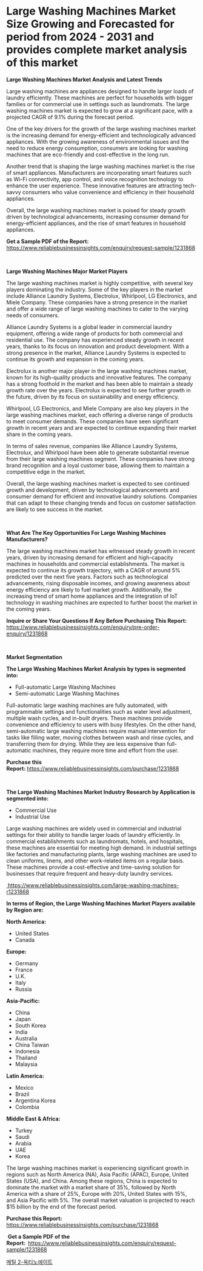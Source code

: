 <p><h1>Large Washing Machines Market Size Growing and Forecasted for period from 2024 - 2031 and provides complete market analysis of this market</h1></p><p><strong>Large Washing Machines Market Analysis and Latest Trends</strong></p>
<p><p>Large washing machines are appliances designed to handle larger loads of laundry efficiently. These machines are perfect for households with bigger families or for commercial use in settings such as laundromats. The large washing machines market is expected to grow at a significant pace, with a projected CAGR of 9.1% during the forecast period.</p><p>One of the key drivers for the growth of the large washing machines market is the increasing demand for energy-efficient and technologically advanced appliances. With the growing awareness of environmental issues and the need to reduce energy consumption, consumers are looking for washing machines that are eco-friendly and cost-effective in the long run.</p><p>Another trend that is shaping the large washing machines market is the rise of smart appliances. Manufacturers are incorporating smart features such as Wi-Fi connectivity, app control, and voice recognition technology to enhance the user experience. These innovative features are attracting tech-savvy consumers who value convenience and efficiency in their household appliances.</p><p>Overall, the large washing machines market is poised for steady growth driven by technological advancements, increasing consumer demand for energy-efficient appliances, and the rise of smart features in household appliances.</p></p>
<p><strong>Get a Sample PDF of the Report:&nbsp;</strong> <a href="https://www.reliablebusinessinsights.com/enquiry/request-sample/1231868">https://www.reliablebusinessinsights.com/enquiry/request-sample/1231868</a></p>
<p>&nbsp;</p>
<p><strong>Large Washing Machines Major Market Players</strong></p>
<p><p>The large washing machines market is highly competitive, with several key players dominating the industry. Some of the key players in the market include Alliance Laundry Systems, Electrolux, Whirlpool, LG Electronics, and Miele Company. These companies have a strong presence in the market and offer a wide range of large washing machines to cater to the varying needs of consumers.</p><p>Alliance Laundry Systems is a global leader in commercial laundry equipment, offering a wide range of products for both commercial and residential use. The company has experienced steady growth in recent years, thanks to its focus on innovation and product development. With a strong presence in the market, Alliance Laundry Systems is expected to continue its growth and expansion in the coming years.</p><p>Electrolux is another major player in the large washing machines market, known for its high-quality products and innovative features. The company has a strong foothold in the market and has been able to maintain a steady growth rate over the years. Electrolux is expected to see further growth in the future, driven by its focus on sustainability and energy efficiency.</p><p>Whirlpool, LG Electronics, and Miele Company are also key players in the large washing machines market, each offering a diverse range of products to meet consumer demands. These companies have seen significant growth in recent years and are expected to continue expanding their market share in the coming years.</p><p>In terms of sales revenue, companies like Alliance Laundry Systems, Electrolux, and Whirlpool have been able to generate substantial revenue from their large washing machines segment. These companies have strong brand recognition and a loyal customer base, allowing them to maintain a competitive edge in the market.</p><p>Overall, the large washing machines market is expected to see continued growth and development, driven by technological advancements and consumer demand for efficient and innovative laundry solutions. Companies that can adapt to these changing trends and focus on customer satisfaction are likely to see success in the market.</p></p>
<p>&nbsp;</p>
<p><strong>What Are The Key Opportunities For Large Washing Machines Manufacturers?</strong></p>
<p><p>The large washing machines market has witnessed steady growth in recent years, driven by increasing demand for efficient and high-capacity machines in households and commercial establishments. The market is expected to continue its growth trajectory, with a CAGR of around 5% predicted over the next five years. Factors such as technological advancements, rising disposable incomes, and growing awareness about energy efficiency are likely to fuel market growth. Additionally, the increasing trend of smart home appliances and the integration of IoT technology in washing machines are expected to further boost the market in the coming years.</p></p>
<p><strong>Inquire or Share Your Questions If Any Before Purchasing This Report:</strong> <a href="https://www.reliablebusinessinsights.com/enquiry/pre-order-enquiry/1231868">https://www.reliablebusinessinsights.com/enquiry/pre-order-enquiry/1231868</a></p>
<p>&nbsp;</p>
<p><strong>Market Segmentation</strong></p>
<p><strong>The Large Washing Machines Market Analysis by types is segmented into:</strong></p>
<p><ul><li>Full-automatic Large Washing Machines</li><li>Semi-automatic Large Washing Machines</li></ul></p>
<p><p>Full-automatic large washing machines are fully automated, with programmable settings and functionalities such as water level adjustment, multiple wash cycles, and in-built dryers. These machines provide convenience and efficiency to users with busy lifestyles. On the other hand, semi-automatic large washing machines require manual intervention for tasks like filling water, moving clothes between wash and rinse cycles, and transferring them for drying. While they are less expensive than full-automatic machines, they require more time and effort from the user.</p></p>
<p><strong>Purchase this Report:&nbsp;</strong><a href="https://www.reliablebusinessinsights.com/purchase/1231868">https://www.reliablebusinessinsights.com/purchase/1231868</a></p>
<p>&nbsp;</p>
<p><strong>The Large Washing Machines Market Industry Research by Application is segmented into:</strong></p>
<p><ul><li>Commercial Use</li><li>Industrial Use</li></ul></p>
<p><p>Large washing machines are widely used in commercial and industrial settings for their ability to handle larger loads of laundry efficiently. In commercial establishments such as laundromats, hotels, and hospitals, these machines are essential for meeting high demand. In industrial settings like factories and manufacturing plants, large washing machines are used to clean uniforms, linens, and other work-related items on a regular basis. These machines provide a cost-effective and time-saving solution for businesses that require frequent and heavy-duty laundry services.</p></p>
<p><a href="https://www.reliablebusinessinsights.com/large-washing-machines-r1231868">&nbsp;https://www.reliablebusinessinsights.com/large-washing-machines-r1231868</a></p>
<p><strong>In terms of Region, the Large Washing Machines Market Players available by Region are:</strong></p>
<p>
    <p> <strong> North America: </strong>
        <ul>
            <li>United States</li>
            <li>Canada</li>
        </ul>
        </p> 
    <p> <strong> Europe: </strong>
        <ul>
            <li>Germany</li>
            <li>France</li>
            <li>U.K.</li>
            <li>Italy</li>
            <li>Russia</li>
        </ul>
        </p> 
    <p> <strong> Asia-Pacific: </strong>
        <ul>
            <li>China</li>
            <li>Japan</li>
            <li>South Korea</li>
            <li>India</li>
            <li>Australia</li>
            <li>China Taiwan</li>
            <li>Indonesia</li>
            <li>Thailand</li>
            <li>Malaysia</li>
        </ul>
        </p> 
    <p> <strong> Latin America: </strong>
        <ul>
            <li>Mexico</li>
            <li>Brazil</li>
            <li>Argentina Korea</li>
            <li>Colombia</li>
        </ul>
        </p> 
    <p> <strong> Middle East & Africa: </strong>
        <ul>
            <li>Turkey</li>
            <li>Saudi</li>
            <li>Arabia</li>
            <li>UAE</li>
            <li>Korea</li>
        </ul>
    </p>
    </p>
<p><p>The large washing machines market is experiencing significant growth in regions such as North America (NA), Asia Pacific (APAC), Europe, United States (USA), and China. Among these regions, China is expected to dominate the market with a market share of 35%, followed by North America with a share of 25%, Europe with 20%, United States with 15%, and Asia Pacific with 5%. The overall market valuation is projected to reach $15 billion by the end of the forecast period.</p></p>
<p><strong>Purchase this Report: </strong><a href="https://www.reliablebusinessinsights.com/purchase/1231868">https://www.reliablebusinessinsights.com/purchase/1231868</a></p>
<p>&nbsp;<strong>Get a Sample PDF of the Report:&nbsp;&nbsp;</strong><a href="https://www.reliablebusinessinsights.com/enquiry/request-sample/1231868">https://www.reliablebusinessinsights.com/enquiry/request-sample/1231868</a></p>
<p><strong></strong></p>
<p><p><a href="https://github.com/vskv4779xr1/Market-Research-Report-List-2/blob/main/3724066170992.md">메틸 2-옥티노에이트</a></p></p>